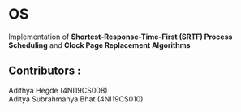 # OS

Implementation of **Shortest-Response-Time-First (SRTF) Process Scheduling** and **Clock Page Replacement Algorithms**

## Contributors :    
Adithya Hegde (4NI19CS008)   
Aditya Subrahmanya Bhat (4NI19CS010)
